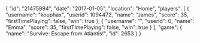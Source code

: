 {
  "id": "21475994",
  "date": "2017-01-05",
  "location": "Home",
  "players": [
    {
      "username": "kouphax",
      "userid": 1094472,
      "name": "James",
      "score": 35,
      "firstTimePlaying": false,
      "win": true
    },
    {
      "username": "",
      "userid": 0,
      "name": "Emma",
      "score": 35,
      "firstTimePlaying": false,
      "win": true
    }
  ],
  "game": {
    "name": "Survive: Escape from Atlantis!",
    "id": 2653
  }
}
